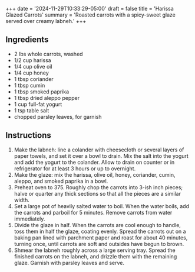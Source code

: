 +++
date = '2024-11-29T10:33:29-05:00'
draft = false
title = 'Harissa Glazed Carrots'
summary = 'Roasted carrots with a spicy-sweet glaze served over creamy labneh.'
+++
## Ingredients

- 2 lbs whole carrots, washed
- 1/2 cup harissa
- 1/4 cup olive oil
- 1/4 cup honey
- 1 tbsp coriander
- 1 tbsp cumin
- 1 tbsp smoked paprika
- 1 tbsp dried aleppo pepper
- 1 cup full-fat yogurt
- 1 tsp table salt
- chopped parsley leaves, for garnish

## Instructions

1. Make the labneh: line a colander with cheesecloth or several layers of paper towels, and set it over a bowl to drain. Mix the salt into the yogurt and add the yogurt to the colander. Allow to drain on counter or in refrigerator for at least 3 hours or up to overnight.
2. Make the glaze: mix the harissa, olive oil, honey, coriander, cumin, aleppo, and smoked paprika in a bowl.
3. Preheat oven to 375. Roughly chop the carrots into 3-ish inch pieces; halve or quarter any thick sections so that all the pieces are a similar width.
4. Set a large pot of heavily salted water to boil. When the water boils, add the carrots and parboil for 5 minutes. Remove carrots from water immediately.
5. Divide the glaze in half. When the carrots are cool enough to handle, toss them in half the glaze, coating evenly. Spread the carrots out on a baking pan lined with parchment paper and roast for about 40 minutes, turning once, until carrots are soft and outsides have begun to brown.
6. Shmear the labneh roughly across a large serving tray. Spread the finished carrots on the labneh, and drizzle them with the remaining glaze. Garnish with parsley leaves and serve.
